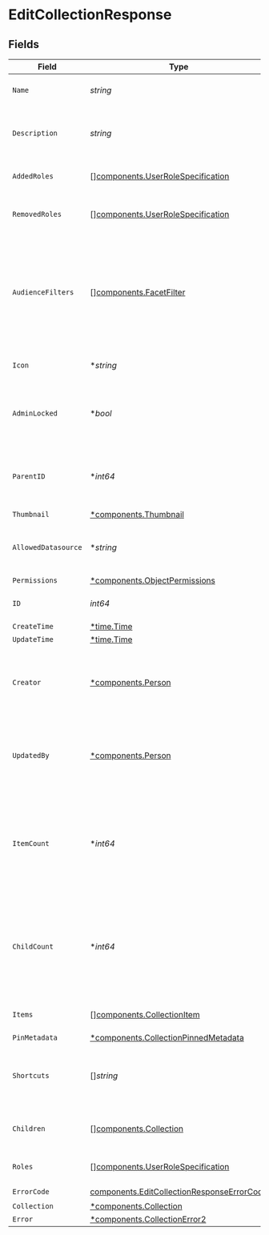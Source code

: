 # EditCollectionResponse


## Fields

| Field                                                                                                                    | Type                                                                                                                     | Required                                                                                                                 | Description                                                                                                              | Example                                                                                                                  |
| ------------------------------------------------------------------------------------------------------------------------ | ------------------------------------------------------------------------------------------------------------------------ | ------------------------------------------------------------------------------------------------------------------------ | ------------------------------------------------------------------------------------------------------------------------ | ------------------------------------------------------------------------------------------------------------------------ |
| `Name`                                                                                                                   | *string*                                                                                                                 | :heavy_check_mark:                                                                                                       | The unique name of the Collection.                                                                                       |                                                                                                                          |
| `Description`                                                                                                            | *string*                                                                                                                 | :heavy_check_mark:                                                                                                       | A brief summary of the Collection's contents.                                                                            |                                                                                                                          |
| `AddedRoles`                                                                                                             | [][components.UserRoleSpecification](../../models/components/userrolespecification.md)                                   | :heavy_minus_sign:                                                                                                       | A list of added user roles for the Collection.                                                                           |                                                                                                                          |
| `RemovedRoles`                                                                                                           | [][components.UserRoleSpecification](../../models/components/userrolespecification.md)                                   | :heavy_minus_sign:                                                                                                       | A list of removed user roles for the Collection.                                                                         |                                                                                                                          |
| `AudienceFilters`                                                                                                        | [][components.FacetFilter](../../models/components/facetfilter.md)                                                       | :heavy_minus_sign:                                                                                                       | Filters which restrict who should see this Collection. Values are taken from the corresponding filters in people search. |                                                                                                                          |
| `Icon`                                                                                                                   | **string*                                                                                                                | :heavy_minus_sign:                                                                                                       | The emoji icon of this Collection.                                                                                       |                                                                                                                          |
| `AdminLocked`                                                                                                            | **bool*                                                                                                                  | :heavy_minus_sign:                                                                                                       | Indicates whether edits are allowed for everyone or only admins.                                                         |                                                                                                                          |
| `ParentID`                                                                                                               | **int64*                                                                                                                 | :heavy_minus_sign:                                                                                                       | The parent of this Collection, or 0 if it's a top-level Collection.                                                      |                                                                                                                          |
| `Thumbnail`                                                                                                              | [*components.Thumbnail](../../models/components/thumbnail.md)                                                            | :heavy_minus_sign:                                                                                                       | N/A                                                                                                                      |                                                                                                                          |
| `AllowedDatasource`                                                                                                      | **string*                                                                                                                | :heavy_minus_sign:                                                                                                       | The datasource type this Collection can hold.                                                                            |                                                                                                                          |
| `Permissions`                                                                                                            | [*components.ObjectPermissions](../../models/components/objectpermissions.md)                                            | :heavy_minus_sign:                                                                                                       | N/A                                                                                                                      |                                                                                                                          |
| `ID`                                                                                                                     | *int64*                                                                                                                  | :heavy_check_mark:                                                                                                       | The unique ID of the Collection.                                                                                         |                                                                                                                          |
| `CreateTime`                                                                                                             | [*time.Time](https://pkg.go.dev/time#Time)                                                                               | :heavy_minus_sign:                                                                                                       | N/A                                                                                                                      |                                                                                                                          |
| `UpdateTime`                                                                                                             | [*time.Time](https://pkg.go.dev/time#Time)                                                                               | :heavy_minus_sign:                                                                                                       | N/A                                                                                                                      |                                                                                                                          |
| `Creator`                                                                                                                | [*components.Person](../../models/components/person.md)                                                                  | :heavy_minus_sign:                                                                                                       | N/A                                                                                                                      | {<br/>"name": "George Clooney",<br/>"obfuscatedId": "abc123"<br/>}                                                       |
| `UpdatedBy`                                                                                                              | [*components.Person](../../models/components/person.md)                                                                  | :heavy_minus_sign:                                                                                                       | N/A                                                                                                                      | {<br/>"name": "George Clooney",<br/>"obfuscatedId": "abc123"<br/>}                                                       |
| `ItemCount`                                                                                                              | **int64*                                                                                                                 | :heavy_minus_sign:                                                                                                       | The number of items currently in the Collection. Separated from the actual items so we can grab the count without items. |                                                                                                                          |
| `ChildCount`                                                                                                             | **int64*                                                                                                                 | :heavy_minus_sign:                                                                                                       | The number of children Collections. Separated from the actual children so we can grab the count without children.        |                                                                                                                          |
| `Items`                                                                                                                  | [][components.CollectionItem](../../models/components/collectionitem.md)                                                 | :heavy_minus_sign:                                                                                                       | The items in this Collection.                                                                                            |                                                                                                                          |
| `PinMetadata`                                                                                                            | [*components.CollectionPinnedMetadata](../../models/components/collectionpinnedmetadata.md)                              | :heavy_minus_sign:                                                                                                       | N/A                                                                                                                      |                                                                                                                          |
| `Shortcuts`                                                                                                              | []*string*                                                                                                               | :heavy_minus_sign:                                                                                                       | The names of the shortcuts (Go Links) that point to this Collection.                                                     |                                                                                                                          |
| `Children`                                                                                                               | [][components.Collection](../../models/components/collection.md)                                                         | :heavy_minus_sign:                                                                                                       | The children Collections of this Collection.                                                                             |                                                                                                                          |
| `Roles`                                                                                                                  | [][components.UserRoleSpecification](../../models/components/userrolespecification.md)                                   | :heavy_minus_sign:                                                                                                       | A list of user roles for the Collection.                                                                                 |                                                                                                                          |
| `ErrorCode`                                                                                                              | [components.EditCollectionResponseErrorCode](../../models/components/editcollectionresponseerrorcode.md)                 | :heavy_check_mark:                                                                                                       | N/A                                                                                                                      |                                                                                                                          |
| `Collection`                                                                                                             | [*components.Collection](../../models/components/collection.md)                                                          | :heavy_minus_sign:                                                                                                       | N/A                                                                                                                      |                                                                                                                          |
| `Error`                                                                                                                  | [*components.CollectionError2](../../models/components/collectionerror2.md)                                              | :heavy_minus_sign:                                                                                                       | N/A                                                                                                                      |                                                                                                                          |